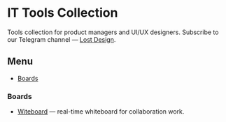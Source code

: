 # IT Tools Collection

Tools collection for product managers and UI/UX designers.
Subscribe to our Telegram channel — [Lost Design](https://tglink.me/lostdesign).

## Menu

* [Boards](#boards)

### Boards

* [Witeboard](https://www.witeboard.com/) — real-time whiteboard for collaboration work.
